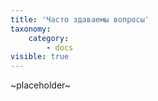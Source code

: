 ```yaml
---
title: 'Часто здаваемы вопросы'
taxonomy:
    category:
        - docs
visible: true
---
```


~placeholder~